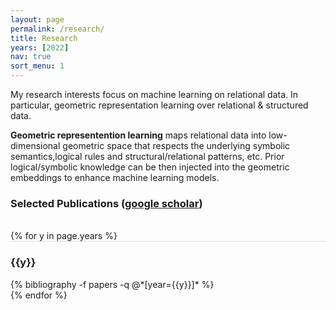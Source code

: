 ```yaml
---
layout: page
permalink: /research/
title: Research
years: [2022]
nav: true
sort_menu: 1
---
```

My research interests focus on machine learning on relational data. In particular, geometric representation learning over relational & structured data.

**Geometric representention learning** maps relational data into low-dimensional geometric space that respects the underlying symbolic semantics,logical rules and structural/relational patterns, etc. Prior logical/symbolic knowledge can be then injected into the geometric embeddings to enhance machine learning models.

### Selected Publications ([google scholar](https://scholar.google.com/citations?user=lmBXicIAAAAJ))

<div class="publications">

<br/>
{% for y in page.years %}
  <div class="row m-0 p-0" style="border-top: 1px solid #ddd; flex-direction: row-reverse;">
    <div class="col-sm-1 mt-2 p-0 pr-1">
      <h3 class="bibliography-year">{{y}}</h3>
    </div>
    <div class="col-sm-11 p-0">
      {% bibliography -f papers -q @*[year={{y}}]* %}
    </div>
  </div>
{% endfor %}
